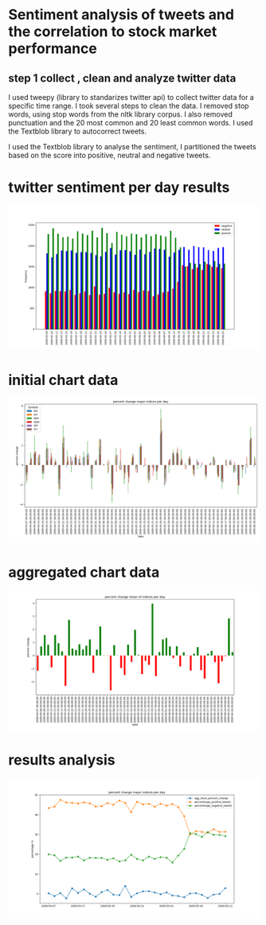 # Sentiment analysis of tweets and the correlation to stock market performance


## step 1 collect , clean and analyze twitter data

I used tweepy (library to standarizes twitter api) to collect twitter data for a specific time range.
I took several steps to clean the data. I removed stop words, using stop words from the nltk library corpus. I also removed punctuation and the 20 most common and 20 least common words. I used the Textblob library to autocorrect tweets. 

I used the Textblob library to analyse the sentiment, I partitioned the tweets based on the score into positive, neutral and negative tweets. 

# twitter sentiment per day results

![alt text](https://github.com/red-starter/capstone/blob/master/graphs/better_chart.png)


# initial chart data
![alt text](https://github.com/red-starter/capstone/blob/master/graphs/each_index_change.png)
# aggregated chart data
![alt text](https://github.com/red-starter/capstone/blob/master/graphs/percent_change.png)
# results analysis
![alt text](https://github.com/red-starter/capstone/blob/master/graphs/alllinestogether.png)
